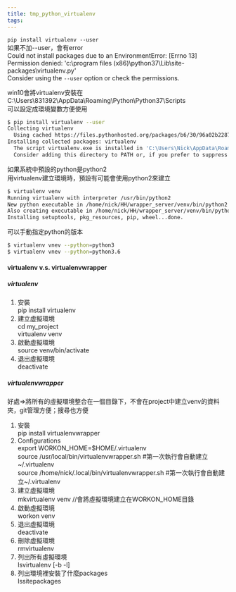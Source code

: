 ```yaml
---
title: tmp_python_virtualenv
tags:
---
```

`pip install virtualenv --user`  
如果不加--user，會有error  
Could not install packages due to an EnvironmentError: [Errno 13] Permission denied: 'c:\\program files (x86)\\python37\\Lib\\site-packages\\virtualenv.py'  
Consider using the `--user` option or check the permissions.

win10會將virtualenv安裝在  
C:\Users\831392\AppData\Roaming\Python\Python37\Scripts  
可以設定成環境變數方便使用

```sh
$ pip install virtualenv --user
Collecting virtualenv
  Using cached https://files.pythonhosted.org/packages/b6/30/96a02b2287098b23b875bc8c2f58071c35d2efe84f747b64d523721dc2b5/virtualenv-16.0.0-py2.py3-none-any.whl
Installing collected packages: virtualenv
  The script virtualenv.exe is installed in 'C:\Users\Nick\AppData\Roaming\Python\Python37\Scripts' which is not on PATH.
  Consider adding this directory to PATH or, if you prefer to suppress this warning, use --no-warn-script-location. Successfully installed virtualenv-16.0.0
```

如果系統中預設的python是python2  
用virtualenv建立環境時，預設有可能會使用python2來建立  
```sh
$ virtualenv venv
Running virtualenv with interpreter /usr/bin/python2
New python executable in /home/nick/HH/wrapper_server/venv/bin/python2
Also creating executable in /home/nick/HH/wrapper_server/venv/bin/python
Installing setuptools, pkg_resources, pip, wheel...done.
```

可以手動指定python的版本  
```sh
$ virtualenv vnev --python=python3
$ virtualenv vnev --python=python3.6
```

#### virtualenv v.s. virtualenvwrapper
##### virtualenv  
1. 安裝  
pip install virtualenv
2. 建立虛擬環境  
   cd my_project  
   virtualenv venv
3. 啟動虛擬環境  
   source venv/bin/activate
4. 退出虛擬環境  
   deactivate

##### virtualenvwrapper  
好處=>將所有的虛擬環境整合在一個目錄下，不會在project中建立venv的資料夾，git管理方便；搜尋也方便  
1. 安裝  
   pip install virtualenvwrapper
2. Configurations  
   export WORKON_HOME=$HOME/.virtualenv  
   source /usr/local/bin/virtualenvwrapper.sh #第一次執行會自動建立~/.virtualenv  
   source /home/nick/.local/bin/virtualenvwrapper.sh #第一次執行會自動建立~/.virtualenv
3. 建立虛擬環境  
   mkvirtualenv venv //會將虛擬環境建立在WORKON_HOME目錄
4. 啟動虛擬環境  
   workon venv
5. 退出虛擬環境  
   deactivate
6. 刪除虛擬環境  
   rmvirtualenv
7. 列出所有虛擬環境  
   lsvirtualenv [-b -l]
8. 列出環境裡安裝了什麼packages  
   lssitepackages